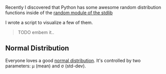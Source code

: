 
Recently I discovered that Python has some awesome random distribution
functions inside of the [random module of the stdlib][RANDOM]

I wrote a script to visualize a few of them.

> TODO embem it..

## Normal Distribution

Everyone loves a good [normal distribution][NORMAL]. It's controlled by two
parameters: μ (mean) and σ (std-dev).



[RANDOM]: https://docs.python.org/3.4/library/random.html
[NORMAL]: https://docs.python.org/3.4/library/random.html#random.normalvariate
